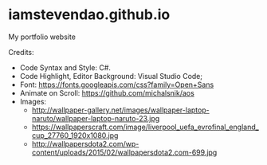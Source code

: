 # iamstevendao.github.io
My portfolio website

Credits:
- Code Syntax and Style: C#.
- Code Highlight, Editor Background: Visual Studio Code;
- Font: https://fonts.googleapis.com/css?family=Open+Sans
- Animate on Scroll: https://github.com/michalsnik/aos
- Images:
  - http://wallpaper-gallery.net/images/wallpaper-laptop-naruto/wallpaper-laptop-naruto-23.jpg
  - https://wallpaperscraft.com/image/liverpool_uefa_evrofinal_england_cup_27760_1920x1080.jpg
  - http://wallpapersdota2.com/wp-content/uploads/2015/02/wallpapersdota2.com-699.jpg

